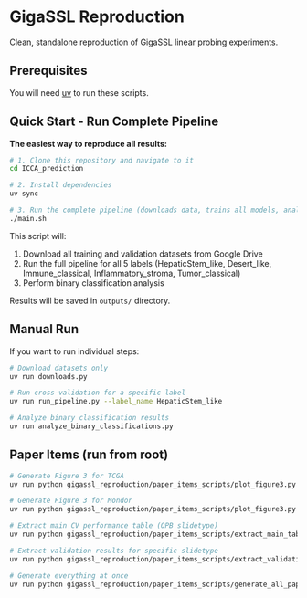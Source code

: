 # GigaSSL Reproduction

Clean, standalone reproduction of GigaSSL linear probing experiments.

## Prerequisites

You will need [uv](https://docs.astral.sh/uv/getting-started/installation/) to run these scripts.

## Quick Start - Run Complete Pipeline

**The easiest way to reproduce all results:**

```bash
# 1. Clone this repository and navigate to it
cd ICCA_prediction

# 2. Install dependencies
uv sync

# 3. Run the complete pipeline (downloads data, trains all models, analyzes results)
./main.sh
```

This script will:
1. Download all training and validation datasets from Google Drive
2. Run the full pipeline for all 5 labels (HepaticStem_like, Desert_like, Immune_classical, Inflammatory_stroma, Tumor_classical)
3. Perform binary classification analysis

Results will be saved in `outputs/` directory.

## Manual Run

If you want to run individual steps:

```bash
# Download datasets only
uv run downloads.py

# Run cross-validation for a specific label
uv run run_pipeline.py --label_name HepaticStem_like

# Analyze binary classification results
uv run analyze_binary_classifications.py
```

## Paper Items (run from root)

```bash
# Generate Figure 3 for TCGA
uv run python gigassl_reproduction/paper_items_scripts/plot_figure3.py TCGA

# Generate Figure 3 for Mondor
uv run python gigassl_reproduction/paper_items_scripts/plot_figure3.py mondor

# Extract main CV performance table (OPB slidetype)
uv run python gigassl_reproduction/paper_items_scripts/extract_main_table.py

# Extract validation results for specific slidetype
uv run python gigassl_reproduction/paper_items_scripts/extract_validation_results.py OPB

# Generate everything at once
uv run python gigassl_reproduction/paper_items_scripts/generate_all_paper_items.py
```
